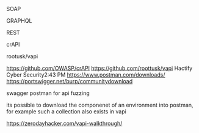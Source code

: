 SOAP

GRAPHQL

REST

crAPI

rootusk/vapi

https://github.com/OWASP/crAPI
https://github.com/roottusk/vapi
Hactify Cyber Security2:43 PM
https://www.postman.com/downloads/
https://portswigger.net/burp/communitydownload

swagger 
postman for api fuzzing

its possible to download the componenet of an environment into postman, for example such a collection also exists in vapi

https://zerodayhacker.com/vapi-walkthrough/


